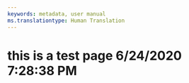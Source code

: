 ```yaml
---
keywords: metadata, user manual
ms.translationtype: Human Translation
---
```

# this is a test page 6/24/2020 7:28:38 PM